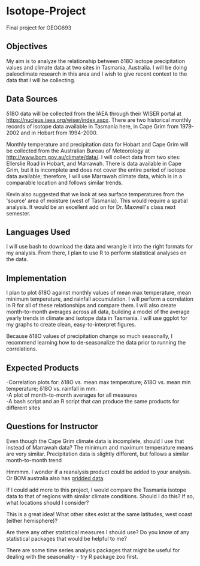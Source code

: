 # Isotope-Project
Final project for GEOG693

## Objectives  
My aim is to analyze the relationship between δ18O isotope precipitation values and climate data at two sites in Tasmania, Australia. I will be doing paleoclimate research in this area and I wish to give recent context to the data that I will be collecting. 
  
## Data Sources  
δ18O data will be collected from the IAEA through their WISER portal at https://nucleus.iaea.org/wiser/index.aspx. There are two historical monthly records of isotope data available in Tasmania here, in Cape Grim from 1979-2002 and in Hobart from 1994-2000.  
  
Monthly temperature and precipitation data for Hobart and Cape Grim will be collected from the Australian Bureau of Meteorology at http://www.bom.gov.au/climate/data/. I will collect data from two sites: Ellerslie Road in Hobart, and Marrawah. There is data available in Cape Grim, but it is incomplete and does not cover the entire period of isotope data available; therefore, I will use Marrawah climate data, which is in a comparable location and follows similar trends.

Kevin also suggested that we look at sea surface temperatures from the 'source' area of moisture (west of Tasmania).  This would require a spatial analysis.  It would be an excellent add on for Dr. Maxwell's class next semester.
  
## Languages Used  
I will use bash to download the data and wrangle it into the right formats for my analysis. From there, I plan to use R to perform statistical analyses on the data.  
  
## Implementation  
I plan to plot δ18O against monthly values of mean max temperature, mean minimum temperature, and rainfall accumulation. I will perform a correlation in R for all of these relationships and compare them. I will also create month-to-month averages across all data, building a model of the average yearly trends in climate and isotope data in Tasmania. I will use ggplot for my graphs to create clean, easy-to-interpret figures.  

Because δ18O values of precipitation change so much seasonally, I recommend learning how to de-seasonalize the data prior to running the correlations.
  
## Expected Products  
-Correlation plots for: δ18O vs. mean max temperature; δ18O vs. mean min temperature; δ18O vs. rainfall in mm.  
-A plot of month-to-month averages for all measures  
-A bash script and an R script that can produce the same products for different sites  
  
## Questions for Instructor  
Even though the Cape Grim climate data is incomplete, should I use that instead of Marrawah data? The minimum and maximum temperature means are very similar. Precipitation data is slightly different, but follows a similar month-to-month trend 

Hmmmm.  I wonder if a reanalysis product could be added to your analysis. Or BOM australia also has [gridded data](http://www.bom.gov.au/climate/averages/climatology/gridded-data-info/gridded-climate-data.shtml).

If I could add more to this project, I would compare the Tasmania isotope data to that of regions with similar climate conditions. Should I do this? If so, what locations should I consider?  

This is a great idea!  What other sites exist at the same latitudes, west coast (either hemisphere)?
  
Are there any other statistical measures I should use? Do you know of any statistical packages that would be helpful to me?

There are some time series analysis packages that might be useful for dealing with the seasonality - try R package zoo first.

